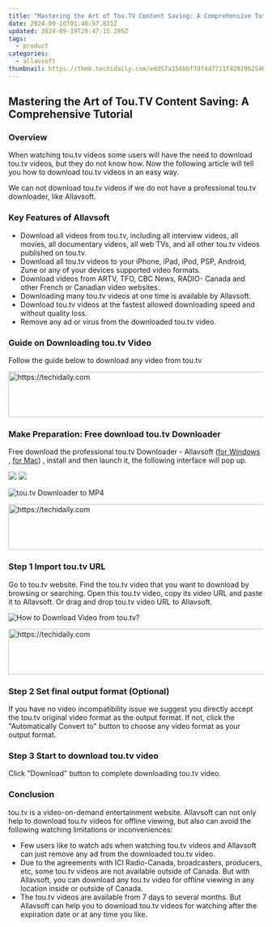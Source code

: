 ```yaml
---
title: "Mastering the Art of Tou.TV Content Saving: A Comprehensive Tutorial"
date: 2024-09-16T01:40:57.831Z
updated: 2024-09-19T20:47:15.295Z
tags:
  - product
categories:
  - allavsoft
thumbnail: https://thmb.techidaily.com/edd57a156bbf7df4d7711f42029b2540d33e03363e3c55cf994eda041a9cd465.jpg
---
```


## Mastering the Art of Tou.TV Content Saving: A Comprehensive Tutorial

### Overview

When watching tou.tv videos some users will have the need to download tou.tv videos, but they do not know how. Now the following article will tell you how to download tou.tv videos in an easy way.

We can not download tou.tv videos if we do not have a professional tou.tv downloader, like Allavsoft.

### Key Features of Allavsoft

* Download all videos from tou.tv, including all interview videos, all movies, all documentary videos, all web TVs, and all other tou.tv videos published on tou.tv.
* Download all tou.tv videos to your iPhone, iPad, iPod, PSP, Android, Zune or any of your devices supported video formats.
* Download videos from ARTV, TFO, CBC News, RADIO- Canada and other French or Canadian video websites.
* Downloading many tou.tv videos at one time is available by Allavsoft.
* Download tou.tv videos at the fastest allowed downloading speed and without quality loss.
* Remove any ad or virus from the downloaded tou.tv video.

### Guide on Downloading tou.tv Video

Follow the guide below to download any video from tou.tv

<!-- affiliate ads begin -->
<a href="https://appsumo.8odi.net/c/5597632/2105864/7443" target="_top" id="2105864">
  <img src="//a.impactradius-go.com/display-ad/7443-2105864" border="0" alt="https://techidaily.com" width="728" height="90"/>
</a>
<img height="0" width="0" src="https://appsumo.8odi.net/i/5597632/2105864/7443" style="position:absolute;visibility:hidden;" border="0" />
<!-- affiliate ads end -->

### Make Preparation: Free download tou.tv Downloader

Free download the professional tou.tv Downloader - Allavsoft ([for Windows](https://tools.techidaily.com/allavsoft/products/) , [for Mac](https://tools.techidaily.com/allavsoft/products/)) , install and then launch it, the following interface will pop up.

[![](https://www.allavsoft.com/how-to/../images/how-to/free-download-win.jpg)](https://tools.techidaily.com/allavsoft/products/) [![](https://www.allavsoft.com/how-to/../images/how-to/free-download-mac.jpg)](https://tools.techidaily.com/allavsoft/products/)

![tou.tv Downloader to MP4](https://www.allavsoft.com/how-to/../images/allavsoft/screen-shot-600.jpg)

<!-- affiliate ads begin -->
<a href="https://appsumo.8odi.net/c/5597632/2075476/7443" target="_top" id="2075476">
  <img src="//a.impactradius-go.com/display-ad/7443-2075476" border="0" alt="https://techidaily.com" width="728" height="90"/>
</a>
<img height="0" width="0" src="https://appsumo.8odi.net/i/5597632/2075476/7443" style="position:absolute;visibility:hidden;" border="0" />
<!-- affiliate ads end -->

### Step 1 Import tou.tv URL

Go to tou.tv website. Find the tou.tv video that you want to download by browsing or searching. Open this tou.tv video, copy its video URL and paste it to Allavsoft. Or drag and drop tou.tv video URL to Allavsoft.

![How to Download Video from tou.tv?](https://www.allavsoft.com/how-to/../images/how-to/download-rtmp-video/download-rtmp-video.jpg)

<!-- affiliate ads begin -->
<a href="https://appsumo.8odi.net/c/5597632/2130874/7443" target="_top" id="2130874">
  <img src="//a.impactradius-go.com/display-ad/7443-2130874" border="0" alt="https://techidaily.com" width="728" height="90"/>
</a>
<img height="0" width="0" src="https://appsumo.8odi.net/i/5597632/2130874/7443" style="position:absolute;visibility:hidden;" border="0" />
<!-- affiliate ads end -->

### Step 2 Set final output format (Optional)

If you have no video incompatibility issue we suggest you directly accept the tou.tv original video format as the output format. If not, click the "Automatically Convert to" button to choose any video format as your output format.

### Step 3 Start to download tou.tv video

Click "Download" button to complete downloading tou.tv video.

### Conclusion

tou.tv is a video-on-demand entertainment website. Allavsoft can not only help to download tou.tv videos for offline viewing, but also can avoid the following watching limitations or inconveniences:

* Few users like to watch ads when watching tou.tv videos and Allavsoft can just remove any ad from the downloaded tou.tv video.
* Due to the agreements with ICI Radio-Canada, broadcasters, producers, etc, some tou.tv videos are not available outside of Canada. But with Allavsoft, you can download any tou.tv video for offline viewing in any location inside or outside of Canada.
* The tou.tv videos are available from 7 days to several months. But Allavsoft can help you to download tou.tv videos for watching after the expiration date or at any time you like.

<ins class="adsbygoogle"
     style="display:block"
     data-ad-format="autorelaxed"
     data-ad-client="ca-pub-7571918770474297"
     data-ad-slot="1223367746"></ins>

<ins class="adsbygoogle"
     style="display:block"
     data-ad-client="ca-pub-7571918770474297"
     data-ad-slot="8358498916"
     data-ad-format="auto"
     data-full-width-responsive="true"></ins>
